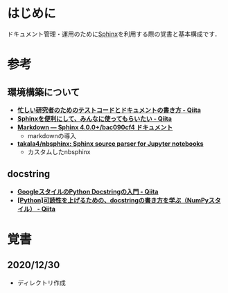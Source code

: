 
# はじめに

ドキュメント管理・運用のために[Sphinx](https://www.sphinx-doc.org/ja/master/)を利用する際の覚書と基本構成です．



# 参考
## 環境構築について

* **[忙しい研究者のためのテストコードとドキュメントの書き方 - Qiita](https://qiita.com/hmkz/items/0689cd85fb3e1adcda1a)**
* **[Sphinxを便利にして、みんなに使ってもらいたい - Qiita](https://qiita.com/pashango2/items/d1b379b699af85b529ce)**
* **[Markdown — Sphinx 4.0.0+/bac090cf4 ドキュメント](https://www.sphinx-doc.org/ja/master/usage/markdown.html)**
    * markdownの導入
* **[takala4/nbsphinx: Sphinx source parser for Jupyter notebooks](https://github.com/takala4/nbsphinx)**
    * カスタムしたnbsphinx



## docstring

* **[GoogleスタイルのPython Docstringの入門 - Qiita](https://qiita.com/11ohina017/items/118b3b42b612e527dc1d)**
* **[[Python]可読性を上げるための、docstringの書き方を学ぶ（NumPyスタイル） - Qiita](https://qiita.com/simonritchie/items/49e0813508cad4876b5a)**



# 覚書

## 2020/12/30

* ディレクトリ作成